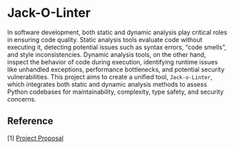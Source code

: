 # Jack-O-Linter

In software development, both static and dynamic analysis play critical roles in ensuring code quality. Static analysis tools evaluate code without executing it, detecting potential issues such as syntax errors, “code smells”, and style inconsistencies. Dynamic analysis tools, on the other hand, inspect the behavior of code during execution, identifying runtime issues like unhandled exceptions, performance bottlenecks, and potential security vulnerabilities. This project aims to create a unified tool, `Jack-o-Linter`, which integrates both static and dynamic analysis methods to assess Python codebases for maintainability, complexity, type safety, and security concerns.

## Reference

[1] [Project Proposal](./docs/proposal.md)
